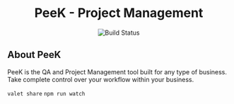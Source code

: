 <h1 align="center">PeeK - Project Management</h1>

<p align="center">
	<img src="https://travis-ci.com/stuartajd/PeeK.svg?token=kCyY76u4c8Qsk25u1mP8&branch=master" alt="Build Status">
</p>

## About PeeK

PeeK is the QA and Project Management tool built for any type of business. Take complete control over your workflow within your business.

`valet share` `npm run watch`